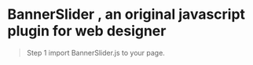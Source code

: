 # BannerSlider , an original javascript plugin for web designer

> Step 1
  import BannerSlider.js to your page.


